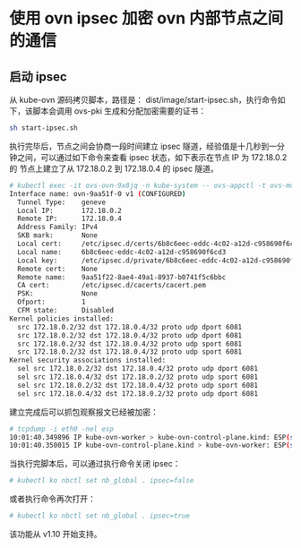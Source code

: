# 使用 ovn ipsec 加密 ovn 内部节点之间的通信

## 启动 ipsec

从 kube-ovn 源码拷贝脚本，路径是： dist/image/start-ipsec.sh，执行命令如下，该脚本会调用 ovs-pki 生成和分配加密需要的证书：

```bash
sh start-ipsec.sh
```

执行完毕后，节点之间会协商一段时间建立 ipsec 隧道，经验值是十几秒到一分钟之间，可以通过如下命令来查看 ipsec 状态，如下表示在节点 IP 为 172.18.0.2 的 节点上建立了从 172.18.0.2 到 172.18.0.4 的 ipsec 隧道。

```bash
# kubectl exec -it ovs-ovn-9x8jq -n kube-system -- ovs-appctl -t ovs-monitor-ipsec tunnels/show
Interface name: ovn-9aa51f-0 v1 (CONFIGURED)
  Tunnel Type:    geneve
  Local IP:       172.18.0.2
  Remote IP:      172.18.0.4
  Address Family: IPv4
  SKB mark:       None
  Local cert:     /etc/ipsec.d/certs/6b8c6eec-eddc-4c02-a12d-c958690f6cd3-cert.pem
  Local name:     6b8c6eec-eddc-4c02-a12d-c958690f6cd3
  Local key:      /etc/ipsec.d/private/6b8c6eec-eddc-4c02-a12d-c958690f6cd3-privkey.pem
  Remote cert:    None
  Remote name:    9aa51f22-8ae4-49a1-8937-b0741f5c6bbc
  CA cert:        /etc/ipsec.d/cacerts/cacert.pem
  PSK:            None
  Ofport:         1
  CFM state:      Disabled
Kernel policies installed:
  src 172.18.0.2/32 dst 172.18.0.4/32 proto udp dport 6081
  src 172.18.0.2/32 dst 172.18.0.4/32 proto udp dport 6081
  src 172.18.0.2/32 dst 172.18.0.4/32 proto udp sport 6081
  src 172.18.0.2/32 dst 172.18.0.4/32 proto udp sport 6081
Kernel security associations installed:
  sel src 172.18.0.2/32 dst 172.18.0.4/32 proto udp dport 6081
  sel src 172.18.0.4/32 dst 172.18.0.2/32 proto udp sport 6081
  sel src 172.18.0.2/32 dst 172.18.0.4/32 proto udp sport 6081
  sel src 172.18.0.4/32 dst 172.18.0.2/32 proto udp dport 6081
```

建立完成后可以抓包观察报文已经被加密：

```bash
# tcpdump -i eth0 -nel esp
10:01:40.349896 IP kube-ovn-worker > kube-ovn-control-plane.kind: ESP(spi=0xcc91322a,seq=0x13d0), length 156
10:01:40.350015 IP kube-ovn-control-plane.kind > kube-ovn-worker: ESP(spi=0xc8df4221,seq=0x1d37), length 156
```

当执行完脚本后，可以通过执行命令关闭 ipsec：

```bash
# kubectl ko nbctl set nb_global . ipsec=false
```

或者执行命令再次打开：

```bash
# kubectl ko nbctl set nb_global . ipsec=true
```

该功能从 v1.10 开始支持。
